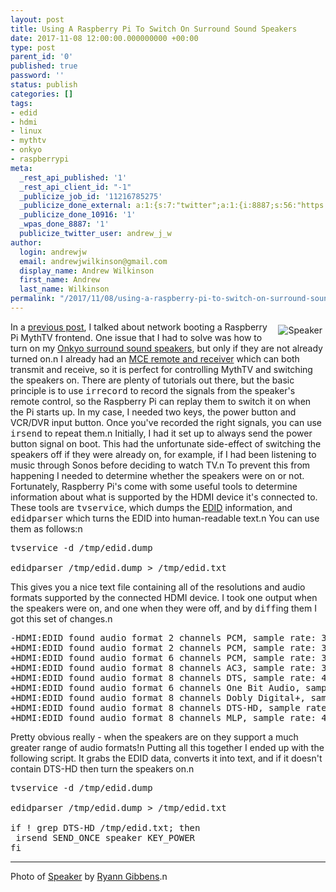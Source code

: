 ```yaml
---
layout: post
title: Using A Raspberry Pi To Switch On Surround Sound Speakers
date: 2017-11-08 12:00:00.000000000 +00:00
type: post
parent_id: '0'
published: true
password: ''
status: publish
categories: []
tags:
- edid
- hdmi
- linux
- mythtv
- onkyo
- raspberrypi
meta:
  _rest_api_published: '1'
  _rest_api_client_id: "-1"
  _publicize_job_id: '11216785275'
  _publicize_done_external: a:1:{s:7:"twitter";a:1:{i:8887;s:56:"https://twitter.com/andrew_j_w/status/928233896852033536";}}
  _publicize_done_10916: '1'
  _wpas_done_8887: '1'
  publicize_twitter_user: andrew_j_w
author:
  login: andrewjw
  email: andrewjwilkinson@gmail.com
  display_name: Andrew Wilkinson
  first_name: Andrew
  last_name: Wilkinson
permalink: "/2017/11/08/using-a-raspberry-pi-to-switch-on-surround-sound-speakers/"
---
```

<a href="https://www.flickr.com/photos/116606332@N02/15082864407/"><img style="float:right;margin:5px;" src="{{ site.baseurl }}/assets/15082864407_aa13b040d3_m.jpg" alt="Speaker" /></a>In a <a href="https://andrewwilkinson.wordpress.com/2017/10/25/network-booting-a-raspberry-pi-mythtv-frontend/">previous post</a>, I talked about network booting a Raspberry Pi MythTV frontend. One issue that I had to solve was how to turn on my <a href="http://amzn.to/2hIejJl">Onkyo surround sound speakers</a>, but only if they are not already turned on.n
I already had an <a href="https://www.mythtv.org/wiki/MCE_Remote">MCE remote and receiver</a> which can both transmit and receive, so it is perfect for controlling MythTV and switching the speakers on. There are plenty of tutorials out there, but the basic principle is to use <tt>irrecord</tt> to record the signals from the speaker's remote control, so the Raspberry Pi can replay them to switch it on when the Pi starts up. In my case, I needed two keys, the power button and VCR/DVR input button. Once you've recorded the right signals, you can use <tt>irsend</tt> to repeat them.n
Initially, I had it set up to always send the power button signal on boot. This had the unfortunate side-effect of switching the speakers off if they were already on, for example, if I had been listening to music through Sonos before deciding to watch TV.n
To prevent this from happening I needed to determine whether the speakers were on or not. Fortunately, Raspberry Pi's come with some useful tools to determine information about what is supported by the HDMI device it's connected to. These tools are <tt>tvservice</tt>, which dumps the <a href="https://en.wikipedia.org/wiki/Extended_Display_Identification_Data">EDID</a> information, and <tt>edidparser</tt> which turns the EDID into human-readable text.n
You can use them as follows:n
<pre>tvservice -d /tmp/edid.dump

edidparser /tmp/edid.dump &gt; /tmp/edid.txt</pre>
This gives you a nice text file containing all of the resolutions and audio formats supported by the connected HDMI device. I took one output when the speakers were on, and one when they were off, and by <tt>diff</tt>ing them I got this set of changes.n
<pre>-HDMI:EDID found audio format 2 channels PCM, sample rate: 32|44|48 kHz, sample size: 16|20|24 bits
+HDMI:EDID found audio format 2 channels PCM, sample rate: 32|44|48|88|96|176|192 kHz, sample size: 16|20|24 bits
+HDMI:EDID found audio format 6 channels PCM, sample rate: 32|44|48|88|96|176|192 kHz, sample size: 16|20|24 bits
+HDMI:EDID found audio format 8 channels AC3, sample rate: 32|44|48 kHz, bitrate: 640 kbps
+HDMI:EDID found audio format 8 channels DTS, sample rate: 44|48 kHz, bitrate: 1536 kbps
+HDMI:EDID found audio format 6 channels One Bit Audio, sample rate: 44 kHz, codec define: 0
+HDMI:EDID found audio format 8 channels Dobly Digital+, sample rate: 44|48 kHz, codec define: 0
+HDMI:EDID found audio format 8 channels DTS-HD, sample rate: 44|48|88|96|176|192 kHz, codec define: 1
+HDMI:EDID found audio format 8 channels MLP, sample rate: 48|96|192 kHz, codec define: 0</pre>
Pretty obvious really - when the speakers are on they support a much greater range of audio formats!n
Putting all this together I ended up with the following script. It grabs the EDID data, converts it into text, and if it doesn't contain DTS-HD then turn the speakers on.n
<pre>tvservice -d /tmp/edid.dump

edidparser /tmp/edid.dump &gt; /tmp/edid.txt

if ! grep DTS-HD /tmp/edid.txt; then
 irsend SEND_ONCE speaker KEY_POWER
fi</pre>
<hr />
Photo of <a href="https://www.flickr.com/photos/116606332@N02/15082864407/">Speaker</a> by <a href="https://www.flickr.com/photos/116606332@N02/">Ryann Gibbens</a>.n

